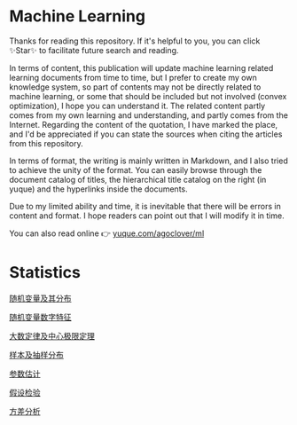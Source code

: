 # Machine Learning

Thanks for reading this repository. If it's helpful to you, you can click ✨Star✨ to facilitate future search and reading.

In terms of content, this publication will update machine learning related learning documents from time to time, but I prefer to create my own knowledge system, so part of  contents may not be directly related to machine learning, or some that should be included but not involved (convex optimization), I hope you can understand it. The related content partly comes from my own learning and understanding, and partly comes from the Internet. Regarding the content of the quotation, I have marked the place, and I'd be appreciated if you can state the sources when citing the articles from this repository. 

In terms of format, the writing is mainly written in Markdown, and I also tried to achieve the unity of the format. You can easily browse through the document catalog of titles, the hierarchical title catalog on the right (in yuque) and the hyperlinks inside the documents.

Due to my limited ability and time, it is inevitable that there will be errors in content and format. I hope readers can point out that I will modify it in time.

You can also read online 👉  [yuque.com/agoclover/ml](https://www.yuque.com/agoclover/ml)



# Statistics

[随机变量及其分布](Statistics/随机变量及其分布_show.md)

[随机变量数字特征](Statistics/随机变量数字特征.md_show.md)

[大数定律及中心极限定理](Statistics/大数定律及中心极限定理.pdf)

[样本及抽样分布](Statistics/样本及抽样分布.pdf)

[参数估计](Statistics/参数估计.pdf)

[假设检验](Statistics/假设检验.pdf)

[方差分析](Statistics/方差分析.pdf)

